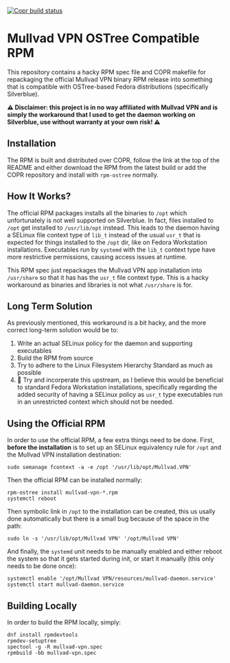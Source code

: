 [![Copr build status](https://copr.fedorainfracloud.org/coprs/nlordell/mullvad-vpn-ostree/package/mullvad-vpn-ostree/status_image/last_build.png)](https://copr.fedorainfracloud.org/coprs/nlordell/mullvad-vpn-ostree/package/mullvad-vpn-ostree/)

# Mullvad VPN OSTree Compatible RPM

This repository contains a hacky RPM spec file and COPR makefile for repackaging
the official Mullvad VPN binary RPM release into something that is compatible
with OSTree-based Fedora distributions (specifically Silverblue).

**:warning: Disclaimer: this project is in no way affiliated with Mullvad VPN
and is simply the workaround that I used to get the daemon working on
Silverblue, use without warranty at your own risk! :warning:**

## Installation

The RPM is built and distributed over COPR, follow the link at the top of the
README and either download the RPM from the latest build or add the COPR
repository and install with `rpm-ostree` normally.

## How It Works?

The official RPM packages installs all the binaries to `/opt` which
unfortunately is not well supported on Silverblue. In fact, files installed to
`/opt` get installed to `/usr/lib/opt` instead. This leads to the daemon
having a SELinux file context type of `lib_t` instead of the usual `usr_t` that
is expected for things installed to the `/opt` dir, like on Fedora Workstation
installations. Executables run by `systemd` with the `lib_t` context type have
more restrictive permissions, causing access issues at runtime.

This RPM spec just repackages the Mullvad VPN app installation into `/usr/share`
so that it has has the `usr_t` file context type. This is a hacky workaround as
binaries and libraries is not what `/usr/share` is for.

## Long Term Solution

As previously mentioned, this workaround is a bit hacky, and the more correct
long-term solution would be to:
1. Write an actual SELinux policy for the daemon and supporting executables
2. Build the RPM from source
3. Try to adhere to the Linux Filesystem Hierarchy Standard as much as possible
4. :crossed_fingers: Try and incorperate this upstream, as I believe this would
   be beneficial to standard Fedora Workstation installations, specifically
   regarding the added security of having a SELinux policy as `usr_t` type
   executables run in an unrestricted context which should not be needed.

## Using the Official RPM

In order to use the official RPM, a few extra things need to be done. First,
**before the installation** is to set up an SELinux equivalency rule for `/opt`
and the Mullvad VPN installation destination:
```
sudo semanage fcontext -a -e /opt '/usr/lib/opt/Mullvad.VPN'
```

Then the official RPM can be installed normally:
```
rpm-ostree install mullvad-vpn-*.rpm
systemctl reboot
```

Then symbolic link in `/opt` to the installation can be created, this us usally
done automatically but there is a small bug because of the space in the path:
```
sudo ln -s '/usr/lib/opt/Mullvad VPN' '/opt/Mullvad VPN'
```

And finally, the `systemd` unit needs to be manually enabled and either reboot
the system so that it gets started during init, or start it manually (this only
needs to be done once):
```
systemctl enable '/opt/Mullvad VPN/resources/mullvad-daemon.service'
systemctl start mullvad-daemon.service
```

## Building Locally

In order to build the RPM locally, simply:

```
dnf install rpmdevtools
rpmdev-setuptree
spectool -g -R mullvad-vpn.spec
rpmbuild -bb mullvad-vpn.spec
```
